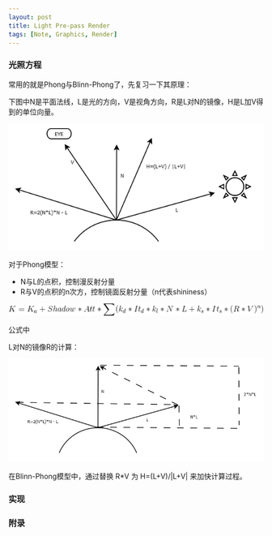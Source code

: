 ```yaml
---
layout: post
title: Light Pre-pass Render
tags: [Note, Graphics, Render]
---
```


### 光照方程

常用的就是Phong与Blinn-Phong了，先复习一下其原理：

下图中N是平面法线，L是光的方向，V是视角方向，R是L对N的镜像，H是L加V得到的单位向量。

![phong](public/content/2015-06-20/phong.png "phong")

对于Phong模型：

* N与L的点积，控制漫反射分量
* R与V的点积的n次方，控制镜面反射分量（n代表shininess）

![phong model](public/content/2015-06-20/phong_model.png "phong model")

公式中

L对N的镜像R的计算：

![reflect](public/content/2015-06-20/reflect.png "reflect")

在Blinn-Phong模型中，通过替换 R*V 为 H=(L+V)/|L+V| 来加快计算过程。

### 实现



### 附录